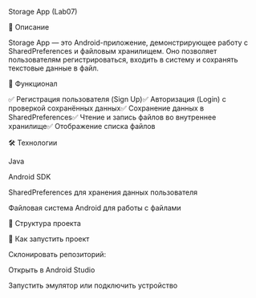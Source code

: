 Storage App (Lab07)

📌 Описание

Storage App — это Android-приложение, демонстрирующее работу с SharedPreferences и файловым хранилищем.
Оно позволяет пользователям регистрироваться, входить в систему и сохранять текстовые данные в файл.


🎯 Функционал

✅ Регистрация пользователя (Sign Up)✅ Авторизация (Login) с проверкой сохранённых данных✅
Сохранение данных в SharedPreferences✅ Чтение и запись файлов во внутреннее хранилище✅ Отображение списка файлов

🛠️ Технологии

Java

Android SDK

SharedPreferences для хранения данных пользователя

Файловая система Android для работы с файлами

📂 Структура проекта

🚀 Как запустить проект

Склонировать репозиторий:

Открыть в Android Studio

Запустить эмулятор или подключить устройство

